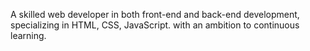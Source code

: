 A skilled web developer in both front-end and back-end development, specializing in HTML, CSS, JavaScript. with an ambition to continuous learning.


<!---
sarahmoaber/sarahmoaber is a ✨ special ✨ repository because its `README.md` (this file) appears on your GitHub profile.
You can click the Preview link to take a look at your changes.
--->
